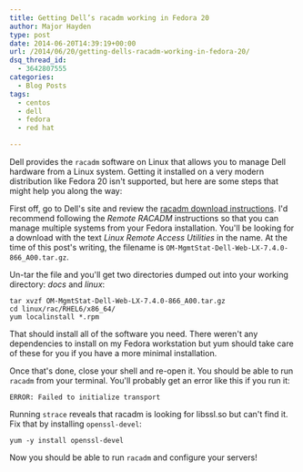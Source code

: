 ```yaml
---
title: Getting Dell’s racadm working in Fedora 20
author: Major Hayden
type: post
date: 2014-06-20T14:39:19+00:00
url: /2014/06/20/getting-dells-racadm-working-in-fedora-20/
dsq_thread_id:
  - 3642807555
categories:
  - Blog Posts
tags:
  - centos
  - dell
  - fedora
  - red hat

---
```

Dell provides the `racadm` software on Linux that allows you to manage Dell hardware from a Linux system. Getting it installed on a very modern distribution like Fedora 20 isn't supported, but here are some steps that might help you along the way:

First off, go to Dell's site and review the [racadm download instructions][1]. I'd recommend following the _Remote RACADM_ instructions so that you can manage multiple systems from your Fedora installation. You'll be looking for a download with the text _Linux Remote Access Utilities_ in the name. At the time of this post's writing, the filename is `OM-MgmtStat-Dell-Web-LX-7.4.0-866_A00.tar.gz`.

Un-tar the file and you'll get two directories dumped out into your working directory: _docs_ and _linux_:

```
tar xvzf OM-MgmtStat-Dell-Web-LX-7.4.0-866_A00.tar.gz
cd linux/rac/RHEL6/x86_64/
yum localinstall *.rpm
```


That should install all of the software you need. There weren't any dependencies to install on my Fedora workstation but yum should take care of these for you if you have a more minimal installation.

Once that's done, close your shell and re-open it. You should be able to run `racadm` from your terminal. You'll probably get an error like this if you run it:

```
ERROR: Failed to initialize transport
```


Running `strace` reveals that racadm is looking for libssl.so but can't find it. Fix that by installing `openssl-devel`:

```
yum -y install openssl-devel
```


Now you should be able to run `racadm` and configure your servers!

 [1]: http://en.community.dell.com/techcenter/systems-management/w/wiki/3205.racadm-command-line-interface-for-drac.aspx
